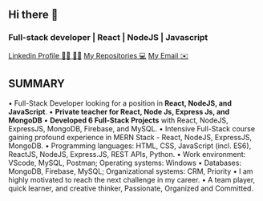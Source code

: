 ## Hi there 👋
### Full-stack developer | React | NodeJS | Javascript

[Linkedin Profile 👨‍💻 👩‍💻](https://www.linkedin.com/in/danielmaximov/)
[My Repositories 💻](https://github.com/Danielmaximov123?tab=repositories)
[My Email ✉️](DanielMaximov2@gmail.com)


## SUMMARY 
• Full-Stack Developer looking for a position in __React, NodeJS, and JavaScript__.
• __Private teacher for React, Node Js, Express Js, and MongoDB__
• __Developed 6 Full-Stack Projects__ with React, NodeJS, ExpressJS, MongoDB, Firebase, and MySQL.
• Intensive Full-Stack course gaining profound experience in MERN Stack - React, NodeJS, ExpressJS, 
 MongoDB.
• Programming languages: HTML, CSS, JavaScript (incl. ES6), ReactJS, NodeJS, Express.JS, REST APIs, Python.
• Work environment: VScode, MySQL, Postman; Operating systems: Windows
• Databases: MongoDB, Firebase, MySQL; Organizational systems: CRM, Priority
• I am highly motivated to reach the next challenge in my career.
• A team player, quick learner, and creative thinker, Passionate, Organized and Committed.



<!--
**Danielmaximov123/Danielmaximov123** is a ✨ _special_ ✨ repository because its `README.md` (this file) appears on your GitHub profile.

Here are some ideas to get you started:

- 🔭 I’m currently working on ...
- 🌱 I’m currently learning ...
- 👯 I’m looking to collaborate on ...
- 🤔 I’m looking for help with ...
- 💬 Ask me about ...
- 📫 How to reach me: ...
- 😄 Pronouns: ...
- ⚡ Fun fact: ...
-->
